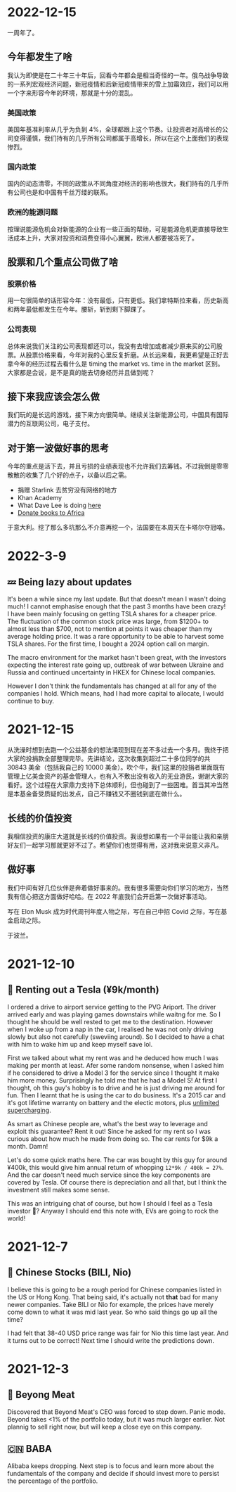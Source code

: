 # 2022-12-15
一周年了。

## 今年都发生了啥
我认为即使是在二十年三十年后，回看今年都会是相当奇怪的一年。俄乌战争导致的一系列宏观经济问题，新冠疫情和后新冠疫情带来的雪上加霜效应，我们可以用一个字来形容今年的环境，那就是十分的混乱。

### 美国政策
美国年基准利率从几乎为负到 4%，全球都跟上这个节奏。让投资者对高增长的公司变得谨慎，我们持有的几乎所有公司都属于高增长，所以在这个上面我们的表现惨烈。

### 国内政策
国内的动态清零，不同的政策从不同角度对经济的影响也很大，我们持有的几乎所有公司也是和中国有千丝万缕的联系。

### 欧洲的能源问题
按理说能源危机会对新能源的企业有一些正面的帮助，可是能源危机更直接导致生活成本上升，大家对投资和消费变得小心翼翼，欧洲人都要被冻死了。

## 股票和几个重点公司做了啥
### 股票价格
用一句很简单的话形容今年：没有最低，只有更低。我们拿特斯拉来看，历史新高和两年最低都发生在今年。腰斩，斩到剩下脚踝了。

### 公司表现
总体来说我们关注的公司表现都还可以，我没有去增加或者减少原来买的公司股票。从股票价格来看，今年对我的心里反复折磨。从长远来看，我更希望是正好去拿今年的经历过程去看什么是 timing the market vs. time in the market 区别。大家都是会说，是不是真的能去切身经历并且做到呢？

## 接下来我应该会怎么做
我们玩的是长远的游戏，接下来方向很简单。继续关注新能源公司，中国具有国际潜力的互联网公司，电子支付。

## 对于第一波做好事的思考
今年的重点是活下去，并且亏损的业绩表现也不允许我们去筹钱。不过我倒是零零散散的收集了几个好的点子，以备以后之需。

- 捐赠 Starlink 去贫穷没有网络的地方
- Khan Academy
- What Dave Lee is doing [here]([url](https://youtu.be/JcGEe9YzG14))
- [Donate books to Africa]([url](https://youtu.be/EHWQs2v_NS8))

于意大利。挖了那么多坑那么不介意再挖一个，法国要在本周天在卡塔尔夺冠咯。

# 2022-3-9
## 💤 Being lazy about updates

It's been a while since my last update. But that doesn't mean I wasn't doing much! I cannot
emphasise enough that the past 3 months have been crazy! I have been mainly focusing on getting
TSLA shares for a cheaper price. The fluctuation of the common stock price was large, from
$1200+ to almost less than $700, not to mention at points it was cheaper than my average holding
price. It was a rare opportunity to be able to harvest some TSLA shares. For the first time, I
bought a 2024 option call on margin.

The macro environment for the market hasn't been great, with the investors expecting the interest
rate going up, outbreak of war between Ukraine and Russia and continued uncertainty in HKEX for
Chinese local companies.

However I don't think the fundamentals has changed at all for any of the companies I hold. Which
means, had I had more capital to allocate, I would continue to buy.

# 2021-12-15
从洗澡时想到去跑一个公益基金的想法涌现到现在差不多过去一个多月。我终于把大家的投捐款全部整理完毕。先讲结论，这次收集到超过二十多位同学的共 30843 美金（包括我自己的 10000 美金）。吹个牛，我们这里的投捐者里面既有管理上亿美金资产的基金管理人，也有入不敷出没有收入的无业游民，谢谢大家的看好。这个过程在大家鼎力支持下总体顺利，但也碰到了一些困难。首当其冲当然是本基金备受质疑的出发点，自己不赚钱又不圈钱到底在做什么。

## 长线的价值投资

我相信投资的康庄大道就是长线的价值投资。我设想如果有一个平台能让我和亲朋好友们一起学习那就更好不过了。希望你们也觉得有用，这对我来说意义非凡。

## 做好事

我们中间有好几位伙伴是奔着做好事来的。我有很多需要向你们学习的地方，当然我有信心把这方面做好哈哈。在 2022 年底我们会开启第一次做好事活动。

写在 Elon Musk 成为时代周刊年度人物之际，写在自己中招 Covid 之际，写在基金启动之际。

于波兰。

# 2021-12-10
## 🤑 Renting out a Tesla (¥9k/month)

I ordered a drive to airport service getting to the PVG Ariport. The driver arrived early and
was playing games downstairs while waitng for me. So I thought he should be well rested to
get me to the destination. However when I woke up from a nap in the car, I realised he was
not only driving slowly but also not carefully (sweviing around). So I decided to have a
chat with him to wake him up and keep myself save lol. 

First we talked about what  my rent was and he deduced how much I was making 
per month at least. Afer some random nonsense, when I asked him if he considered to drive
a Model 3 for the service since I thought it make him more money. Surprisingly he told me that
he had a Model S! At first I thought, oh this guy's hobby is to drive and he is just driving me
around for fun. Then I learnt that he is using the car to do business. It's a 2015 car and it's
got lifetime warranty on battery and the electic motors, plus [unlimited supercharging](https://electrek.co/2021/07/21/how-to-tell-if-your-tesla-qualifies-for-free-supercharging/#h-does-tesla-still-offer-free-supercharging).

As smart as Chinese people are, what's the best way to leverage and exploit this guarantee? 
Rent it out! Since he asked for my rent so I was curious about how much he made from
doing so. The car rents for $9k a month. Damn!

Let's do some quick maths here. The car was bought by this guy for around ¥400k, this would
give him annual return of whopping `12*9k / 400k = 27%`. And the car doesn't need much
service since the key components are covered by Tesla. Of course there is depreciation and all
that, but I think the investment still makes some sense.

This was an intriguing chat of course, but how I should I feel as a Tesla investor 🤔? Anyway
I should end this note with, EVs are going to rock the world! 

# 2021-12-7
## 🔪 Chinese Stocks (BILI, Nio)
I believe this is going to be a rough period for Chinese companies listed in the US
or Hong Kong. That being said, it's actually not **that** bad for many newer companies.
Take BILI or Nio for example, the prices have merely come down to what it was mid last
year. So who said things go up all the time?

I had felt that 38-40 USD price range was fair for Nio this time last year. And it turns
out to be correct! Next time I should write the predictions down. 

# 2021-12-3
## 🍗 Beyong Meat
Discovered that Beyond Meat's CEO was forced to step down. Panic mode. Beyond
takes <1% of the portfolio today, but it was much larger earlier. Not plannig to
sell right now, but will keep a close eye on this company.

## 🇨🇳 BABA
Alibaba keeps dropping. Next step is to focus and learn more about the fundamentals
of the company and decide if should invest more to persist the percentage of 
the portfolio. 
